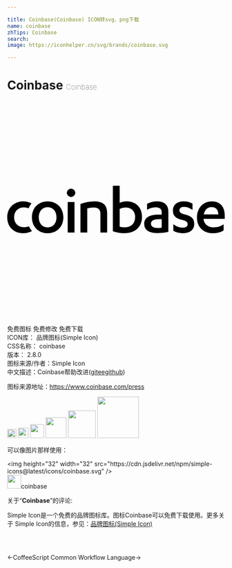 ```yaml
---

title: Coinbase(Coinbase) ICON转svg、png下载
name: coinbase
zhTips: Coinbase
search: 
image: https://iconhelper.cn/svg/brands/coinbase.svg

---
```


# Coinbase  <small style="font-size: 60%;font-weight: 100">Coinbase</small>

<div id="svg" class="svg-wrap">
<svg role="img" viewBox="0 0 24 24" xmlns="http://www.w3.org/2000/svg"><title>Coinbase icon</title><path d="M2.391 13.861c.089.195.204.37.341.524a1.975 1.975 0 0 1-.963.235C.744 14.62 0 13.944 0 12.866c0-1.086.782-1.762 1.769-1.762.351 0 .628.076.908.225-.131.16-.238.342-.32.541a1.388 1.388 0 0 0-.52-.098c-.607 0-1.078.388-1.078 1.094 0 .668.456 1.094 1.109 1.094.187 0 .36-.034.523-.099zm2.062-2.757c1.01 0 1.739.714 1.739 1.762 0 1.04-.729 1.754-1.739 1.754-1.002 0-1.731-.714-1.731-1.754 0-1.048.729-1.762 1.731-1.762zm0 .645c-.562 0-.972.433-.972 1.117 0 .676.41 1.109.972 1.109.577 0 .98-.433.98-1.109 0-.684-.403-1.117-.98-1.117zm2.217 2.795V11.18h.751v3.364H6.67zm-.099-4.397a.472.472 0 0 1 .942 0 .48.48 0 0 1-.471.478.48.48 0 0 1-.471-.478zm1.506 1.246a4.49 4.49 0 0 1 1.541-.289c.858 0 1.405.326 1.405 1.276v2.164h-.744v-2.096c0-.486-.304-.661-.721-.661a2.59 2.59 0 0 0-.729.099v2.658h-.752v-3.151zm3.575-2.013h.752v1.891c.159-.084.471-.167.766-.167.972 0 1.701.623 1.701 1.701 0 1.086-.721 1.815-1.966 1.815-.486 0-.911-.098-1.253-.22V9.38zm.752 4.527c.144.045.334.068.524.068.69 0 1.184-.38 1.184-1.155 0-.653-.463-1.04-1.032-1.04a1.41 1.41 0 0 0-.676.159v1.968zm4.638-1.618c0-.365-.273-.532-.645-.532a1.9 1.9 0 0 0-.972.273v-.653a2.241 2.241 0 0 1 1.093-.273c.737 0 1.26.304 1.26 1.147v2.225a5.026 5.026 0 0 1-1.153.137c-.873 0-1.511-.266-1.511-1.026 0-.683.584-1.017 1.556-1.017h.372v-.281zm0 .782h-.319c-.524 0-.865.152-.865.494 0 .349.319.486.774.486.114 0 .274-.016.41-.038v-.942zm1.283.562c.311.235.683.38 1.025.38.334 0 .554-.114.554-.38 0-.274-.197-.372-.63-.486-.698-.16-.995-.441-.995-1.025 0-.684.517-1.018 1.2-1.018.38 0 .683.083.964.258v.691c-.296-.212-.584-.342-.941-.342-.327 0-.501.16-.501.38s.144.334.531.441c.767.167 1.101.455 1.101 1.063 0 .706-.539 1.025-1.268 1.025-.395 0-.789-.106-1.04-.273v-.714zm3.337-.6v.015c.045.6.562.927 1.085.927.463 0 .798-.107 1.131-.327v.661c-.303.213-.751.311-1.184.311-1.047 0-1.761-.668-1.761-1.731 0-1.071.698-1.785 1.625-1.785.979 0 1.442.63 1.442 1.549v.38h-2.338zm1.632-.486c-.015-.524-.273-.813-.759-.813-.433 0-.752.304-.85.813h1.609z"/></svg>
</div>
<detail full-name='coinbase'></detail>

<div class="detail-page">
<p>
<span><span class="badge-success badge">免费图标</span> <span class="badge-success badge">免费修改</span>  <span class="badge-success badge">免费下载</span> </span>
<br/>
<span>
ICON库：
<span class="badge-secondary badge">品牌图标(Simple Icon)</span> 
</span>
<br/>
<span>
CSS名称：
<span class="badge-secondary badge">coinbase</span> 
</span>

<br/>
<span>
版本：
<span class="badge-secondary badge">2.8.0</span> 
</span>
<br/>
<span>图标来源/作者：<span class="badge-light badge">Simple Icon</span></span> 
<br/>
<span class="zh-detail">中文描述：<span class="badge-primary badge">Coinbase</span><span class="help-link"><span>帮助改进</span>(<a href="https://gitee.com/liuwave/icon-helper/edit/master/json/brands/coinbase.json" target="_blank" rel="noopener noreferrer">gitee</a><a href="https://github.com/liuwave/icon-helper/edit/master/json/brands/coinbase.json" target="_blank" rel="noopener noreferrer">github</a></span>)</span><br/>
</p>
</div><div class="description description alert alert-light"><p>图标来源地址：<a href="https://www.coinbase.com/press" target="_blank" rel="noopener noreferrer">https://www.coinbase.com/press</a></p></div>
<div class="alert alert-dark">
<img height="21" width="21" src="https://cdn.jsdelivr.net/npm/simple-icons@latest/icons/coinbase.svg" />
<img height="24" width="24" src="https://cdn.jsdelivr.net/npm/simple-icons@latest/icons/coinbase.svg" />
<img height="32" width="32" src="https://cdn.jsdelivr.net/npm/simple-icons@latest/icons/coinbase.svg" />
<img height="48" width="48" src="https://cdn.jsdelivr.net/npm/simple-icons@latest/icons/coinbase.svg" />
<img height="64" width="64" src="https://cdn.jsdelivr.net/npm/simple-icons@latest/icons/coinbase.svg" />
<img height="96" width="96" src="https://cdn.jsdelivr.net/npm/simple-icons@latest/icons/coinbase.svg" />

</div>
<div>
  <p>可以像图片那样使用：    
  </p>
  <div class="alert alert-primary" style="font-size: 14px">
    &lt;img height="32" width="32" src="https://cdn.jsdelivr.net/npm/simple-icons@latest/icons/coinbase.svg" /&gt;
    <copy-btn content='<img height="32" width="32" src="https://cdn.jsdelivr.net/npm/simple-icons@latest/icons/coinbase.svg" />'></copy-btn>
  </div>
  <div class="alert alert-secondary">
    <img height="32" width="32" src="https://cdn.jsdelivr.net/npm/simple-icons@latest/icons/coinbase.svg" />coinbase
    <copy-btn content="coinbase" btn-title="复制图标名称"></copy-btn>
  </div>
</div>
<div class="icon-detail__container">
<p>关于“<b>Coinbase</b>”的评论:</p>
</div>
<Vssue title="关于“Coinbase”的评论" />
<div><p>Simple Icon是一个免费的品牌图标库。图标Coinbase可以免费下载使用。更多关于  Simple Icon的信息，参见：<a target="_blank" href="https://iconhelper.cn/brands.html">品牌图标(Simple Icon)</a>
</p></div>


<div style="padding:2rem 0 " class="page-nav"><p class="inner"><span class="prev">←<router-link to="/icon/coffeescript.html">CoffeeScript</router-link></span> <span class="next"><router-link to="/icon/common-workflow-language.html">Common Workflow Language</router-link>→</span></p></div>
